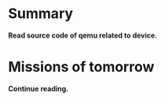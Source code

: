 # Summary #
**Read source code of qemu related to device.**

# Missions of tomorrow #
**Continue reading.**

